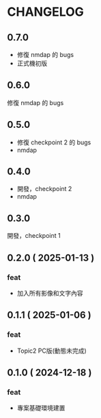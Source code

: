 # CHANGELOG

## 0.7.0

- 修復 nmdap 的 bugs
- 正式機初版

## 0.6.0

修復 nmdap 的 bugs

## 0.5.0

- 修復 checkpoint 2 的 bugs
- nmdap

## 0.4.0

- 開發，checkpoint 2
- nmdap

## 0.3.0

開發，checkpoint 1

## 0.2.0 ( 2025-01-13 )

### feat

- 加入所有影像和文字內容

## 0.1.1 ( 2025-01-06 )

### feat

- Topic2 PC版(動態未完成)

## 0.1.0 ( 2024-12-18 )

### feat

- 專案基礎環境建置
